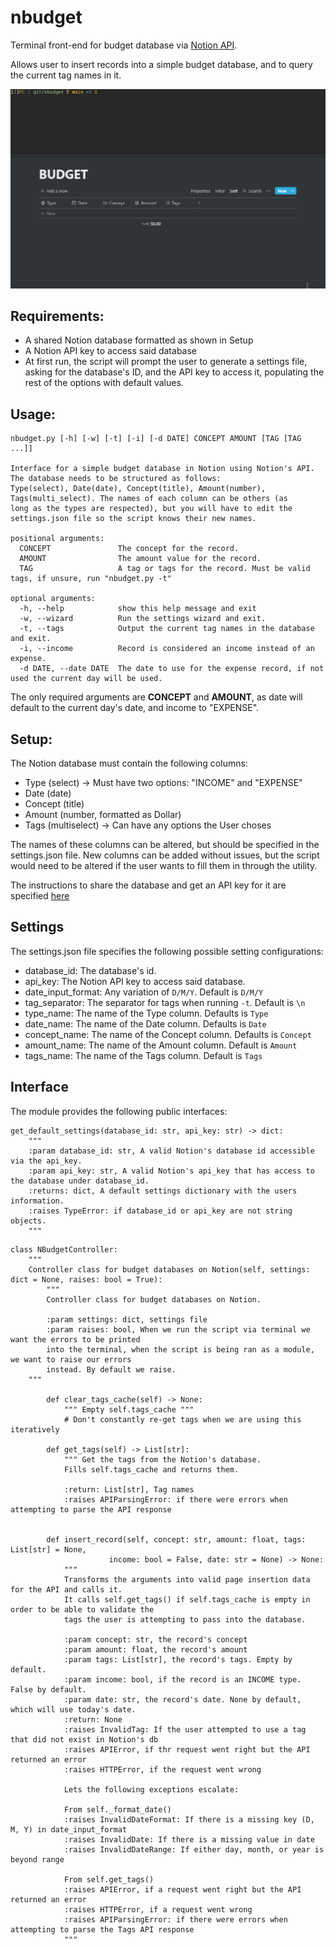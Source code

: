 # nbudget
Terminal front-end for budget database via [Notion API]("https://developers.notion.com/"). 

Allows user to insert records into a simple budget database, and to query the current tag names in it.

![](https://github.com/tfari/nbudget/blob/main/nbudget_animation.gif)

## Requirements:
* A shared Notion database formatted as shown in Setup
* A Notion API key to access said database
* At first run, the script will prompt the user to generate a settings file, asking for the database's ID,
and the API key to access it, populating the rest of the options with default values.

## Usage:
```
nbudget.py [-h] [-w] [-t] [-i] [-d DATE] CONCEPT AMOUNT [TAG [TAG ...]]

Interface for a simple budget database in Notion using Notion's API. The database needs to be structured as follows:
Type(select), Date(date), Concept(title), Amount(number), Tags(multi_select). The names of each column can be others (as
long as the types are respected), but you will have to edit the settings.json file so the script knows their new names.

positional arguments:
  CONCEPT               The concept for the record.
  AMOUNT                The amount value for the record.
  TAG                   A tag or tags for the record. Must be valid tags, if unsure, run "nbudget.py -t"

optional arguments:
  -h, --help            show this help message and exit
  -w, --wizard          Run the settings wizard and exit.
  -t, --tags            Output the current tag names in the database and exit.
  -i, --income          Record is considered an income instead of an expense.
  -d DATE, --date DATE  The date to use for the expense record, if not used the current day will be used.
```

The only required arguments are **CONCEPT** and **AMOUNT**, as date will default to the current day's date,
and income to "EXPENSE".

## Setup:

The Notion database must contain the following columns:
* Type (select) -> Must have two options: "INCOME" and "EXPENSE"
* Date (date)
* Concept (title)
* Amount (number, formatted as Dollar)
* Tags (multiselect) -> Can have any options the User choses

The names of these columns can be altered, but should be specified in the settings.json file. New
columns can be added without issues, but the script would need to be altered if the user wants to
fill them in through the utility.

The instructions to share the database and get an API key for it are specified [here](https://developers.notion.com/docs)

## Settings
The settings.json file specifies the following possible setting configurations:

* database_id: The database's id.
* api_key: The Notion API key to access said database.
* date_input_format: Any variation of `D/M/Y`. Default is `D/M/Y`
* tag_separator: The separator for tags when running `-t`. Default is `\n`
* type_name: The name of the Type column. Defaults is `Type`
* date_name: The name of the Date column. Defaults is `Date`
* concept_name: The name of the Concept column. Defaults is `Concept`
* amount_name: The name of the Amount column. Default is `Amount`
* tags_name: The name of the Tags column. Default is `Tags`

## Interface
The module provides the following public interfaces:

```
get_default_settings(database_id: str, api_key: str) -> dict:
    """
    :param database_id: str, A valid Notion's database id accessible via the api_key.
    :param api_key: str, A valid Notion's api_key that has access to the database under database_id.
    :returns: dict, A default settings dictionary with the users information.
    :raises TypeError: if database_id or api_key are not string objects.
    """
```
```
class NBudgetController:
    """
    Controller class for budget databases on Notion(self, settings: dict = None, raises: bool = True):
        """
        Controller class for budget databases on Notion.
        
        :param settings: dict, settings file
        :param raises: bool, When we run the script via terminal we want the errors to be printed
        into the terminal, when the script is being ran as a module, we want to raise our errors
        instead. By default we raise.
    """
    
        def clear_tags_cache(self) -> None:
            """ Empty self.tags_cache """
            # Don't constantly re-get tags when we are using this iteratively
        
        def get_tags(self) -> List[str]:
            """ Get the tags from the Notion's database.
            Fills self.tags_cache and returns them.

            :return: List[str], Tag names
            :raises APIParsingError: if there were errors when attempting to parse the API response
        
        
        def insert_record(self, concept: str, amount: float, tags: List[str] = None,
                      income: bool = False, date: str = None) -> None:
            """
            Transforms the arguments into valid page insertion data for the API and calls it.
            It calls self.get_tags() if self.tags_cache is empty in order to be able to validate the
            tags the user is attempting to pass into the database.
    
            :param concept: str, the record's concept
            :param amount: float, the record's amount
            :param tags: List[str], the record's tags. Empty by default.
            :param income: bool, if the record is an INCOME type. False by default.
            :param date: str, the record's date. None by default, which will use today's date.
            :return: None
            :raises InvalidTag: If the user attempted to use a tag that did not exist in Notion's db
            :raises APIError, if thr request went right but the API returned an error
            :raises HTTPError, if the request went wrong
    
            Lets the following exceptions escalate:
    
            From self._format_date()
            :raises InvalidDateFormat: If there is a missing key (D, M, Y) in date_input_format
            :raises InvalidDate: If there is a missing value in date
            :raises InvalidDateRange: If either day, month, or year is beyond range
    
            From self.get_tags()
            :raises APIError, if a request went right but the API returned an error
            :raises HTTPError, if a request went wrong
            :raises APIParsingError: if there were errors when attempting to parse the Tags API response
            """
```


